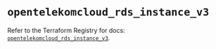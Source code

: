 # `opentelekomcloud_rds_instance_v3`

Refer to the Terraform Registry for docs: [`opentelekomcloud_rds_instance_v3`](https://registry.terraform.io/providers/opentelekomcloud/opentelekomcloud/1.36.44/docs/resources/rds_instance_v3).

